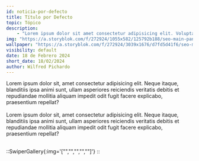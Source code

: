 ```yaml
---
id: noticia-por-defecto
title: Título por Defecto
topic: Tópico
description:
    - "Lorem ipsum dolor sit amet consectetur adipisicing elit. Voluptate eligendi, est aliquam corporis nesciunt reprehenderit veritatis dolorum accusantium quaerat nisi laudantium quidem ipsa. Expedita omnis quis accusantium sint est odit!"
img: "https://a.storyblok.com/f/272924/1055x582/125792b188/seo-main-panel-small.png"
wallpaper: "https://a.storyblok.com/f/272924/3039x1676/d7fd5d41f6/seo-main-panel.png"
visibility: default
date: 18 de Febrero 2024
short_date: 18/02/2024
author: Wilfred Pichardo
---
```

Lorem ipsum dolor sit, amet consectetur adipisicing elit. Neque itaque, blanditiis ipsa animi sunt, ullam asperiores reiciendis veritatis debitis et repudiandae mollitia aliquam impedit odit fugit facere explicabo, praesentium repellat?
<br/> <br/>
Lorem ipsum dolor sit, amet consectetur adipisicing elit. Neque itaque, blanditiis ipsa animi sunt, ullam asperiores reiciendis veritatis debitis et repudiandae mollitia aliquam impedit odit fugit facere explicabo, praesentium repellat?
<br/><br/>

::SwiperGallery{:img='["","","","",""]'}
::